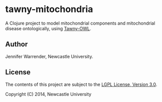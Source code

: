 tawny-mitochondria
==================

A Clojure project to model mitochondrial components and mitochondrial disease ontologically, using [Tawny-OWL](https://github.com/phillord/tawny-owl).

## Author

Jennifer Warrender, Newcastle University.

## License

The contents of this project are subject to the [LGPL License, Version 3.0](LICENSE).

Copyright (C) 2014, Newcastle University
